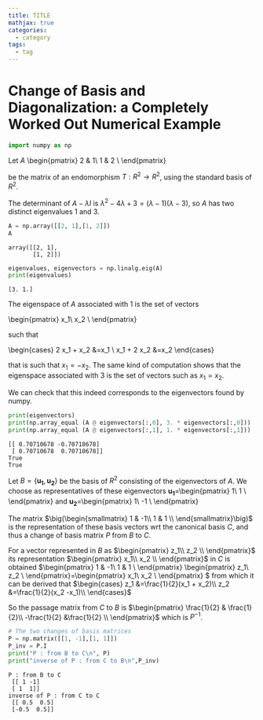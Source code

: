 ```yaml
---
title: TITLE
mathjax: true
categories:
  - category
tags:
  - tag
---
```



# Change of Basis and Diagonalization: a Completely Worked Out Numerical Example 


```python
import numpy as np
```

Let $A$ \begin{pmatrix}
2 & 1\\
1 & 2 \\
\end{pmatrix}

be the matrix of an endomorphism $T:R^2 \rightarrow R^2$, using the standard basis of $R^2$.

The determinant of $A - \lambda I$ is $\lambda^2 - 4 \lambda + 3 = (\lambda -1)(\lambda-3)$, so $A$ has two distinct eigenvalues $1$ and $3$.


```python
A = np.array([[2, 1],[1, 2]])
A
```




    array([[2, 1],
           [1, 2]])




```python
eigenvalues, eigenvectors = np.linalg.eig(A)
print(eigenvalues)
```

    [3. 1.]


The eigenspace of $A$ associated with $1$ is the set of vectors

\begin{pmatrix}
x_1\\
x_2 \\
\end{pmatrix} 

such that 

\begin{cases}
2 x_1 + x_2  &=x_1 \\
x_1 + 2 x_2  &=x_2
\end{cases}

that is such that $x_1=-x_2$. The same kind of computation shows that the eigenspace associated with $3$ is the set of vectors such as $x_1=x_2$.

We can check that this indeed corresponds to the eigenvectors found by numpy.


```python
print(eigenvectors)
print(np.array_equal (A @ eigenvectors[:,0], 3. * eigenvectors[:,0]))
print(np.array_equal (A @ eigenvectors[:,1], 1. * eigenvectors[:,1]))
```

    [[ 0.70710678 -0.70710678]
     [ 0.70710678  0.70710678]]
    True
    True


Let $B = \{\mathbf{u_1}, \mathbf{u_2}\}$ be the basis of $R^2$ consisting of the eigenvectors of $A$. We choose as representatives of these eigenvectors $\mathbf{u_1}=$\begin{pmatrix}
 1\\
1 \\
\end{pmatrix} and $\mathbf{u_2}=$\begin{pmatrix}
 1\\
-1 \\
\end{pmatrix}

The matrix 
$\big(\begin{smallmatrix}
1 & -1\\
1 & 1 \\
\end{smallmatrix}\big)$ is the representation of these basis vectors wrt the canonical basis $C$, and thus a change of basis matrix $P$ from $B$ to $C$.

For a vector represented in $B$ as 
$\begin{pmatrix}
z_1\\
z_2 \\
\end{pmatrix}$ its representation $\begin{pmatrix}
x_1\\
x_2 \\
\end{pmatrix}$ in $C$ is obtained 
$\begin{pmatrix}
1 & -1\\
1 & 1 \\
\end{pmatrix}  \begin{pmatrix}
z_1\\
z_2 \\
\end{pmatrix}=\begin{pmatrix}
x_1\\
x_2 \\
\end{pmatrix} $ from which it can be derived that $\begin{cases}
z_1  &=\frac{1}{2}(x_1 + x_2)\\
z_2  &=\frac{1}{2}(x_2 -x_1)\\
\end{cases}$

So the passage matrix from $C$ to $B$ is $\begin{pmatrix}
\frac{1}{2} & \frac{1}{2}\\
-\frac{1}{2} &\frac{1}{2} \\
\end{pmatrix}$ which is $P^{-1}$.




```python
# The two changes of basis matrices
P = np.matrix([[1, -1],[1, 1]])
P_inv = P.I
print("P : from B to C\n", P)
print("inverse of P : from C to B\n",P_inv)
```

    P : from B to C
     [[ 1 -1]
     [ 1  1]]
    inverse of P : from C to C
     [[ 0.5  0.5]
     [-0.5  0.5]]



```python

```
